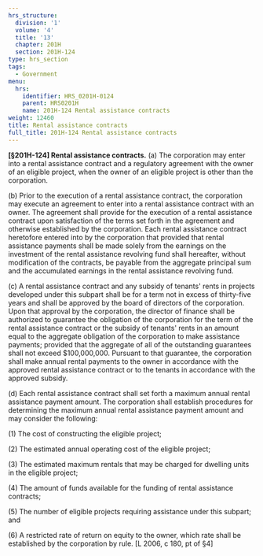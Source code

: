 ```yaml
---
hrs_structure:
  division: '1'
  volume: '4'
  title: '13'
  chapter: 201H
  section: 201H-124
type: hrs_section
tags:
  - Government
menu:
  hrs:
    identifier: HRS_0201H-0124
    parent: HRS0201H
    name: 201H-124 Rental assistance contracts
weight: 12460
title: Rental assistance contracts
full_title: 201H-124 Rental assistance contracts
---
```

**[§201H-124] Rental assistance contracts.** (a) The corporation may enter into a rental assistance contract and a regulatory agreement with the owner of an eligible project, when the owner of an eligible project is other than the corporation.

(b) Prior to the execution of a rental assistance contract, the corporation may execute an agreement to enter into a rental assistance contract with an owner. The agreement shall provide for the execution of a rental assistance contract upon satisfaction of the terms set forth in the agreement and otherwise established by the corporation. Each rental assistance contract heretofore entered into by the corporation that provided that rental assistance payments shall be made solely from the earnings on the investment of the rental assistance revolving fund shall hereafter, without modification of the contracts, be payable from the aggregate principal sum and the accumulated earnings in the rental assistance revolving fund.

(c) A rental assistance contract and any subsidy of tenants' rents in projects developed under this subpart shall be for a term not in excess of thirty-five years and shall be approved by the board of directors of the corporation. Upon that approval by the corporation, the director of finance shall be authorized to guarantee the obligation of the corporation for the term of the rental assistance contract or the subsidy of tenants' rents in an amount equal to the aggregate obligation of the corporation to make assistance payments; provided that the aggregate of all of the outstanding guarantees shall not exceed $100,000,000\. Pursuant to that guarantee, the corporation shall make annual rental payments to the owner in accordance with the approved rental assistance contract or to the tenants in accordance with the approved subsidy.

(d) Each rental assistance contract shall set forth a maximum annual rental assistance payment amount. The corporation shall establish procedures for determining the maximum annual rental assistance payment amount and may consider the following:

(1) The cost of constructing the eligible project;

(2) The estimated annual operating cost of the eligible project;

(3) The estimated maximum rentals that may be charged for dwelling units in the eligible project;

(4) The amount of funds available for the funding of rental assistance contracts;

(5) The number of eligible projects requiring assistance under this subpart; and

(6) A restricted rate of return on equity to the owner, which rate shall be established by the corporation by rule. [L 2006, c 180, pt of §4]
